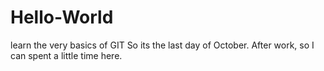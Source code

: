 # Hello-World
learn the very basics of GIT
So its the last day of October. After work, so I can spent a little time here.
